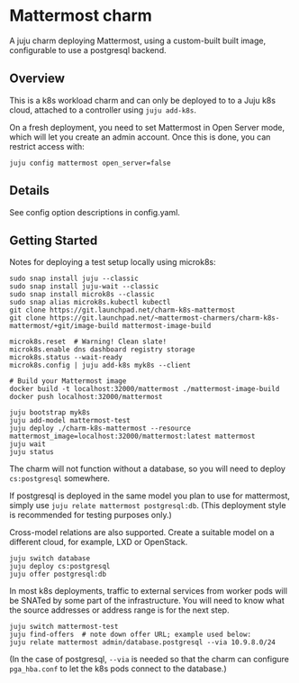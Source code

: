 # Mattermost charm

A juju charm deploying Mattermost, using a custom-built built image,
configurable to use a postgresql backend.

## Overview

This is a k8s workload charm and can only be deployed to to a Juju k8s
cloud, attached to a controller using `juju add-k8s`.

On a fresh deployment, you need to set Mattermost in Open Server mode,
which will let you create an admin account.  Once this is done, you
can restrict access with:

    juju config mattermost open_server=false

## Details

See config option descriptions in config.yaml.

## Getting Started

Notes for deploying a test setup locally using microk8s:

    sudo snap install juju --classic
    sudo snap install juju-wait --classic
    sudo snap install microk8s --classic
    sudo snap alias microk8s.kubectl kubectl
    git clone https://git.launchpad.net/charm-k8s-mattermost
    git clone https://git.launchpad.net/~mattermost-charmers/charm-k8s-mattermost/+git/image-build mattermost-image-build

    microk8s.reset  # Warning! Clean slate!
    microk8s.enable dns dashboard registry storage
    microk8s.status --wait-ready
    microk8s.config | juju add-k8s myk8s --client

    # Build your Mattermost image
    docker build -t localhost:32000/mattermost ./mattermost-image-build
    docker push localhost:32000/mattermost
    
    juju bootstrap myk8s
    juju add-model mattermost-test
    juju deploy ./charm-k8s-mattermost --resource mattermost_image=localhost:32000/mattermost:latest mattermost
    juju wait
    juju status

The charm will not function without a database, so you will need to
deploy `cs:postgresql` somewhere.

If postgresql is deployed in the same model you plan to use for
mattermost, simply use `juju relate mattermost postgresql:db`.  (This
deployment style is recommended for testing purposes only.)

Cross-model relations are also supported.  Create a suitable model on
a different cloud, for example, LXD or OpenStack.

    juju switch database
    juju deploy cs:postgresql
    juju offer postgresql:db

In most k8s deployments, traffic to external services from worker pods
will be SNATed by some part of the infrastructure.  You will need to
know what the source addresses or address range is for the next step.

    juju switch mattermost-test
    juju find-offers  # note down offer URL; example used below:
    juju relate mattermost admin/database.postgresql --via 10.9.8.0/24

(In the case of postgresql, `--via` is needed so that the charm can
configure `pga_hba.conf` to let the k8s pods connect to the database.)
